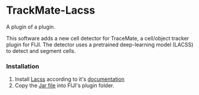 # TrackMate-Lacss

A plugin of a plugin. 

This software adds a new cell detector for TraceMate, a cell/object tracker plugin for FIJI. The detector uses a pretrained deep-learning model (LACSS) to detect and segment cells.

### Installation

1. Install [Lacss](https://github.com/jiyuuchc/lacss) according to it's [documentation](https://jiyuuchc.github.io/lacss/install/)
2. Copy the [Jar file](https://github.com/jiyuuchc/TrackMate-Lacss/releases/) into FIJI's plugin folder.
